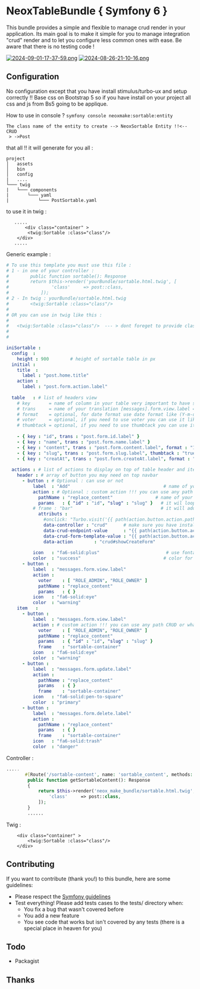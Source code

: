 # NeoxTableBundle { Symfony 6 }

This bundle provides a simple and flexible to manage crud render in your application.
Its main goal is to make it simple for you to manage integration "crud" render and to let you configure less common ones with ease.
Be aware that there is no testing code !

[![2024-09-01-17-37-59.png](https://i.postimg.cc/RZVp0b4D/2024-09-01-17-37-59.png)](https://postimg.cc/BXkBYp8T)
[![2024-08-26-21-10-16.png](https://i.postimg.cc/2SccLF58/2024-08-26-21-10-16.png)](https://postimg.cc/nXmY6m76)

## Configuration

No configuration except that you have install stimulus/turbo-ux and setup correctly !!
Base css on Bootstrap 5 so if you have install on your project all css and js from Bs5 going to be applique.

How to use in console ?
``` symfony console neoxmake:sortable:entity ```

```
The class name of the entity to create --> NeoxSortable Entity !!<-- CRUD
 > ->Post
```

that all !! it will generate for you all :

```
project
│   assets
│   bin
│   config
|   ....
└─── twig
|   └─── components
|       └─── yaml
|           └─── PostSortable.yaml

```
to use it in twig :
```twig
   .....
       <div class="container" >
        <twig:Sortable :class="class"/>
    </div>
   .....
```

Generic example :

```yaml
# To use this template you must use this file :
# 1 - in one of your controller :
#        public function sortable(): Response
#        return $this->render('yourBundle/sortable.html.twig', [
#                'class'     => post::class,
#            ]);
# 2 - In twig : yourBundle/sortable.html.twig
#        <twig:Sortable :class="class"/>
#
# OR you can use in twig like this :
#
#   <twig:Sortable :class="class"/>  --- > dont foreget to provide class !!
#
#

iniSortable :
  config  :
    height : 900        # height of sortable table in px
  initial :
    title  :
      label : "post.home.title"
    action :
      label : "post.form.action.label"
  
  table   : # list of headers view
    # key       = name of column in your table very important to have strict same as in entity !!
    # trans     = name of your translation [messages].form.view.label = message are domain use by default to translate
    # format    = optional, for date format use date format like (Y-m-d) or can by use as truncate twig function
    # voter     = optional, if you need to use voter you can use it like this (voter: ["ROLE_ADMIN", "ROLE_OWNER"])
    # thumbtack = optional, if you need to use thumbtack you can use it like this (thumbtack: "true") Publish or unpublish
    
    - { key : "id", trans : "post.form.id.label" }
    - { key : "name", trans : "post.form.name.label" }
    - { key : "content", trans : "post.form.content.label", format : "100, ...", voter : [ "ROLE_ADMIN", "ROLE_OWNER" ] }
    - { key : "slug", trans : "post.form.slug.label", thumbtack : "true" }
    - { key : "creatAt", trans : "post.form.createAt.label", format : "Y-m-d" }
  
  actions : # list of actions to display on top of table header and item have the same structure!!
    header : # array of button you may need on top navbar
      - button : # Optional : can use or not
          label  : "Add"                                   # name of your translation [messages].form.view.label = message are domain use by default to translate
          action : # Optional : custom action !!! you can use any path CRUD or what ever you want
            pathName : "replace_content"                # name of your route, twig will use it to generate url
            params   : { "id" : "id", "slug" : "slug" }   # it wil loop on item [entity] and key : [post.id]
          # frame : "bar"                                 # it will add on frame in advance mode !!
            attributs :
              #onclick: "Turbo.visit('{{ path(action.button.action.pathName) }}', { frame:'sortable-container' });"
              data-controller : "crud"      # make sure you have install stimulus/turbo-ux
              data-crud-endpoint-value      : "{{ path(action.button.action.pathName) }}"
              data-crud-form-template-value : "{{ path(action.button.action.pathName) }}"
              data-action        : "crud#showCreateForm"
          
          icon   : "fa6-solid:plus"                         # use fontawesome 6 icon https://ux.symfony.com/icons
          color  : "success"                               # color for button
      - button :
          label  : "messages.form.view.label"
          action :
            voter    : [ "ROLE_ADMIN", "ROLE_OWNER" ]
            pathName : "replace_content"
            params   : { }
          icon   : "fa6-solid:eye"
          color  : "warning"
    item   :
      - button :
          label  : "messages.form.view.label"
          action : # custom action !!! you can use any path CRUD or what ever you want
            voter    : [ "ROLE_ADMIN", "ROLE_OWNER" ]
            pathName : "replace_content"
            params   : { "id" : "id", "slug" : "slug" }
            frame    : "sortable-container"
          icon   : "fa6-solid:eye"
          color  : "warning"
      - button :
          label  : "messages.form.update.label"
          action :
            pathName : "replace_content"
            params   : { }
            frame    : "sortable-container"
          icon   : "fa6-solid:pen-to-square"
          color  : "primary"
      - button :
          label  : "messages.form.delete.label"
          action :
            pathName : "replace_content"
            params   : { }
            frame    : "sortable-container"
          icon   : "fa6-solid:trash"
          color  : "danger"
```
Controller :
````php
.....
       #[Route('/sortable-content', name: 'sortable_content', methods: ['GET'])]
        public function getSortableContent(): Response
        {
            return $this->render('neox_make_bundle/sortable.html.twig', [
                'class'     => post::class,
            ]);
        }
        ......
````
Twig :
````twig
    <div class="container" >
        <twig:Sortable :class="class"/>
    </div>
````


## Contributing

If you want to contribute \(thank you!\) to this bundle, here are some guidelines:

* Please respect the [Symfony guidelines](http://symfony.com/doc/current/contributing/code/standards.html)
* Test everything! Please add tests cases to the tests/ directory when:
    * You fix a bug that wasn't covered before
    * You add a new feature
    * You see code that works but isn't covered by any tests \(there is a special place in heaven for you\)

## Todo

* Packagist

## Thanks
